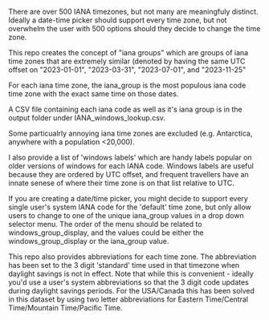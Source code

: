 There are over 500 IANA timezones, but not many are meaningfuly distinct. Ideally a date-time picker should support every time zone, but not overwhelm the user with 500 options should they decide to change the time zone. 

This repo creates the concept of "iana groups" which are groups of iana time zones that are extremely similar (denoted by having the same UTC offset on "2023-01-01", "2023-03-31", "2023-07-01", and "2023-11-25" 

For each iana time zone, the iana_group is the most populous iana code time zone with the exact same time on those dates.  

A CSV file containing each iana code as well as it's iana group is in the output folder under IANA_windows_lookup.csv. 

Some particualrly annoying iana time zones are excluded (e.g. Antarctica, anywhere with a population <20,000). 

I also provide a list of 'windows labels' which are handy labels popular on older versions of windows for each IANA code. Windows labels are useful because they are ordered by UTC offset, and frequent travellers have an innate senese of where their time zone is on that list relative to UTC. 

If you are creating a date/time picker, you might decide to support every single user's system IANA code for the 'default' time zone, but only allow users to change to one of the unique iana_group values in a drop down selector menu. The order of the menu should be related to windows_group_display, and the values could be either the windows_group_display or the iana_group value.

This repo also provides abbreviations for each time zone. The abbreviation has been set to the 3 digit 'standard' time used in that timezone when daylight savings is not in effect. Note that while this is convenient - ideally you'd use a user's system abbreviations so that the 3 digit code updates during daylight savings periods. For the USA/Canada this has been solved in this dataset by using two letter abbreviations for Eastern Time/Central Time/Mountain Time/Pacific Time.
